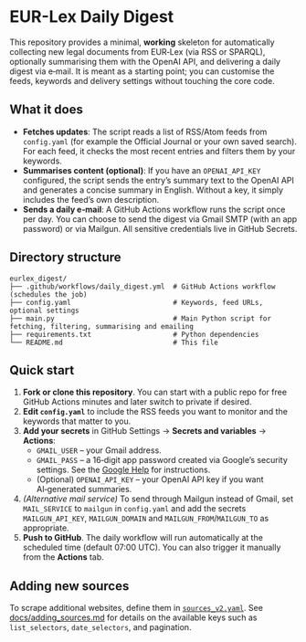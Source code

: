# EUR-Lex Daily Digest

This repository provides a minimal, **working** skeleton for automatically collecting new legal documents from EUR‑Lex (via RSS or SPARQL), optionally summarising them with the OpenAI API, and delivering a daily digest via e‑mail.  It is meant as a starting point; you can customise the feeds, keywords and delivery settings without touching the core code.

## What it does

* **Fetches updates**: The script reads a list of RSS/Atom feeds from `config.yaml` (for example the Official Journal or your own saved search).  For each feed, it checks the most recent entries and filters them by your keywords.
* **Summarises content (optional)**: If you have an `OPENAI_API_KEY` configured, the script sends the entry’s summary text to the OpenAI API and generates a concise summary in English.  Without a key, it simply includes the feed’s own description.
* **Sends a daily e‑mail**:  A GitHub Actions workflow runs the script once per day.  You can choose to send the digest via Gmail SMTP (with an app password) or via Mailgun.  All sensitive credentials live in GitHub Secrets.

## Directory structure

```
eurlex_digest/
├── .github/workflows/daily_digest.yml  # GitHub Actions workflow (schedules the job)
├── config.yaml                         # Keywords, feed URLs, optional settings
├── main.py                             # Main Python script for fetching, filtering, summarising and emailing
├── requirements.txt                    # Python dependencies
└── README.md                           # This file
```

## Quick start

1. **Fork or clone this repository**.  You can start with a public repo for free GitHub Actions minutes and later switch to private if desired.
2. **Edit `config.yaml`** to include the RSS feeds you want to monitor and the keywords that matter to you.
3. **Add your secrets** in GitHub Settings → **Secrets and variables** → **Actions**:
   * `GMAIL_USER` – your Gmail address.
   * `GMAIL_PASS` – a 16‑digit app password created via Google’s security settings.  See the [Google Help](https://support.google.com/accounts/answer/185833?hl=en) for instructions.
   * (Optional) `OPENAI_API_KEY` – your OpenAI API key if you want AI‑generated summaries.
4. *(Alternative mail service)* To send through Mailgun instead of Gmail, set `MAIL_SERVICE` to `mailgun` in `config.yaml` and add the secrets `MAILGUN_API_KEY`, `MAILGUN_DOMAIN` and `MAILGUN_FROM`/`MAILGUN_TO` as appropriate.
5. **Push to GitHub**.  The daily workflow will run automatically at the scheduled time (default 07:00 UTC).  You can also trigger it manually from the **Actions** tab.

## Adding new sources

To scrape additional websites, define them in [`sources_v2.yaml`](sources_v2.yaml). See [docs/adding_sources.md](docs/adding_sources.md) for details on the available keys such as `list_selectors`, `date_selectors`, and pagination.
